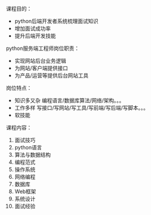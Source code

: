 
课程目的：
- python后端开发者系统梳理面试知识
- 增加面试成功率
- 提升后端开发技能

python服务端工程师岗位职责：
- 实现网站后台业务逻辑
- 为网站/客户端提供接口
- 为产品/运营等提供后台网站工具

岗位特点：
- 知识多又杂 编程语言/数据库算法/网络/架构。。。
- 工作多样 写接口/写网站/写工具/写前端/写后端/写脚本。。。
- 软技能

课程内容：
1. 面试技巧
2. python语言
3. 算法与数据结构
4. 编程范式
5. 操作系统
6. 网络编程
7. 数据库
8. Web框架
9. 系统设计
10. 面试经验
